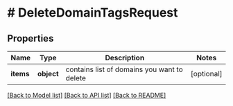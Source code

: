 # # DeleteDomainTagsRequest

## Properties

Name | Type | Description | Notes
------------ | ------------- | ------------- | -------------
**items** | **object** | contains list of domains you want to delete | [optional]

[[Back to Model list]](../../README.md#models) [[Back to API list]](../../README.md#endpoints) [[Back to README]](../../README.md)

